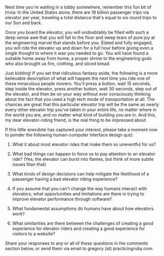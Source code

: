Next time you're waiting in a lobby somewhere, remember this fun bit of trivia: In the United States alone, there are 18 billion passenger trips via elevator per year, traveling a total distance that's equal to six round trips to our Sun and back.

Once you board the elevator, you will undoubtably be filled with such a deep sense awe that you will fall to the floor and weep tears of pure joy at the engineering marvel that stands before you. Elated and fully engaged, you will ride the elevator up and down for a full hour before giving even a single thought to where it was you needed to go. You will have found a suitable home away from home, a proper shrine to the engineering gods who also brought us fire, clothing, and sliced bread.

Just kidding! If you set that ridiculous fantasy aside, the following is a more believable description of what will happen the next time you ride one of these miraculous people movers: You'll press a button, wait 15 seconds, step inside the elevator, press another button, wait 30 seconds, step out of the elevator, and then be on your way without ever consciously thinking about the fact that you used a high tech mode of transportation at all. The chances are great that this particular elevator trip will be the same as nearly every other elevator trip you've taken in your entire life, no matter where in the world you are, and no matter what kind of building you are in. And this, my dear elevator-riding friend, is the real thing to be impressed about.

If this little anecdote has captured your interest, please take a moment now to ponder the following human-computer interface design quiz: 

1. What it about most elevator rides that make them so uneventful for us?

2. What bad things can happen to force us to pay attention to an elevator ride? (Yes, the elevator can burst into flames, but think of more subtle issues than that)

3. What kinds of design decisions can help mitigate the likelihood of a passenger having a bad elevator riding experience?

4. If you assume that you can't change the way humans interact with elevators, what opportunities and limitations are there in trying to improve elevator performance through software?

5. What fundamental assumptions do humans have about how elevators work?

6. What similarities are there between the challenges of creating a good experience for elevator riders and creating a good experience for visitors to a website?

Share your responses to any or all of these questions in the comments section below, or send them via email to gregory (at) practicingruby.com.